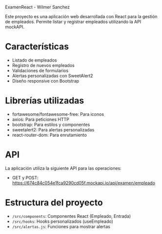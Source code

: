 ExamenReact - Wilmer Sanchez

Este proyecto es una aplicación web desarrollada con React para la gestión de empleados. Permite listar y registrar empleados utilizando la API mockAPI.

# Características #

- Listado de empleados
- Registro de nuevos empleados
- Validaciones de formularios
- Alertas personalizadas con SweetAlert2
- Diseño responsive con Bootstrap

# Librerías utilizadas #

- fortawesome/fontawesome-free: Para iconos
- axios: Para peticiones HTTP
- bootstrap: Para estilos y componentes
- sweetalert2: Para alertas personalizadas
- react-router-dom: Para enrutamiento

# API #

La aplicación utiliza la siguiente API para las operaciones:
- GET y POST: https://674c84c054e1fca9290cd05f.mockapi.io/api/examen/empleado

# Estructura del proyecto #

- `/src/components`: Componentes React (Empleado, Entrada)
- `/src/hooks`: Hooks personalizados (useEmpleado)
- `/src/alertas.js`: Funciones para mostrar alertas